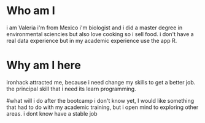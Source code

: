 # Who am I
i am Valeria
i'm from Mexico
i'm biologist and i did a master degree in environmental sciencies 
but also love cooking so i sell food.
i don't have a real data experience but in my academic experience use the app R.

# Why am I here
ironhack attracted me, because i need change my skills to get a better job.
the principal skill that i need its learn programming.

#what will i do after the bootcamp
i don't know yet, I would like something that had to do with my academic training, but i open mind to exploring other areas.
i dont know
have a stable job

